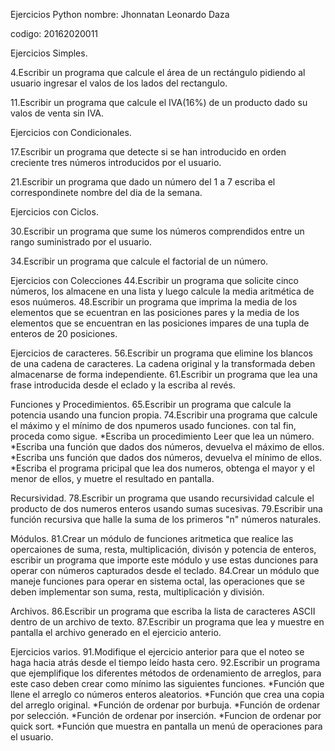 Ejercicios Python
nombre: Jhonnatan Leonardo Daza

codigo: 20162020011

Ejercicios Simples.

  4.Escribir un programa que calcule el área de un rectángulo pidiendo al usuario ingresar el valos de los lados del rectangulo.
  
  
  11.Escribir un programa que calcule el IVA(16%) de un producto dado su valos de venta sin IVA.

Ejercicios con Condicionales.

  17.Escribir un programa que detecte si se han introducido en orden creciente tres números introducidos por el usuario.
  
  21.Escribir un programa que dado un número del 1 a 7 escriba el correspondinete nombre del dia de la semana.
  
Ejercicios con Ciclos.

  30.Escribir un programa que sume los números comprendidos entre un rango suministrado por el usuario.
  
  34.Escribir un programa que calcule el factorial de un número.
  
Ejercicios con Colecciones
  44.Escribir un programa que solicite cinco números, los almacene en una lista y luego calcule la media aritmética de esos nuúmeros.
  48.Escribir un programa que imprima la media de los elementos que se ecuentran en las posiciones pares y la media de los elementos que se encuentran en las posiciones impares de una tupla  de enteros de 20 posiciones.
  
Ejercicios de caracteres.
  56.Escribir un programa que elimine los blancos de una cadena de caracteres. La cadena original y la transformada deben almacenarse de forma independiente.
  61.Escribir un programa que lea una frase introducida desde el eclado y la escriba al revés.
  
Funciones y Procedimientos.
  65.Escribir un programa que calcule la potencia usando una funcion propia.
  74.Escribir una programa que calcule el máximo y el mínimo de dos npumeros usado funciones.
     con tal fin, proceda como sigue.
     *Escriba un procedimiento Leer que lea un número.
     *Escriba una función que dados dos números, devuelva el máximo de ellos.
     *Escriba uns función que dados dos números, devuelva el mínimo de ellos.
     *Escriba el programa pricipal que lea dos numeros, obtenga el mayor y el menor de ellos, y muetre el resultado en pantalla.
     
Recursividad.
  78.Escribir un programa que usando recursividad calcule el producto de dos numeros enteros usando sumas sucesivas.
  79.Escribir una función recursiva que halle la suma de los primeros "n" números naturales.
  
Módulos.
  81.Crear un módulo de funciones aritmetica que realice las opercaiones de suma, resta, multiplicación, divisón y potencia de enteros, escribir un programa que importe este módulo y use estas dunciones para operar con números capturados desde el teclado.
  84.Crear un módulo que maneje funciones para operar en sistema octal, las operaciones que se deben implementar son suma, resta, multiplicación y división.
  
Archivos.
  86.Escribir un programa que escriba la lista de caracteres ASCII dentro de un archivo de texto.
  87.Escribir un programa que lea y muestre en pantalla el archivo generado en el ejercicio anterio.

Ejercicios varios.
  91.Modifique el ejercicio anterior para que el noteo se haga hacia atrás desde el tiempo leído hasta cero.
  92.Escribir un programa que ejemplifique los diferentes métodos de ordenamiento de arreglos, para este caso deben crear como mínimo las siguientes funciones.
    *Función que llene el arreglo co números enteros aleatorios.
    *Función que crea una copia del arreglo original.
    *Función de ordenar por burbuja.
    *Función de ordenar por selección.
    *Función de ordenar por inserción.
    *Funcion de ordenar por quick sort.
    *Función que muestra en pantalla un menú de operaciones para el usuario.
